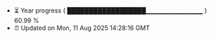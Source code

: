 - ⏳ Year progress { ██████████████████▁▁▁▁▁▁▁▁▁▁▁▁ } 60.99 %
- ⏰ Updated on Mon, 11 Aug 2025 14:28:16 GMT

